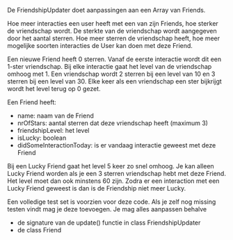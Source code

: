 De FriendshipUpdater doet aanpassingen aan een Array van Friends.

Hoe meer interacties een user heeft met een van zijn Friends, 
hoe sterker de vriendschap wordt. 
De sterkte van de vriendschap wordt aangegeven door het aantal sterren.
Hoe meer sterren de vriendschap heeft, hoe meer mogelijke soorten interacties de User kan doen met deze Friend.  

Een nieuwe Friend heeft 0 sterren. 
Vanaf de eerste interactie wordt dit een 1-ster vriendschap.
Bij elke interactie gaat het level van de vriendschap omhoog met 1. 
Een vriendschap wordt 2 sterren bij een level van 10 en 3 sterren bij een level van 30. 
Elke keer als een vriendschap een ster bijkrijgt wordt het level terug op 0 gezet. 

Een Friend heeft:
* name: naam van de Friend 
* nrOfStars: aantal sterren dat deze vriendschap heeft (maximum 3)
* friendshipLevel: het level 
* isLucky: boolean 
* didSomeInteractionToday: is er vandaag interactie geweest met deze Friend 

Bij een Lucky Friend gaat het level 5 keer zo snel omhoog. 
Je kan alleen Lucky Friend worden als je een 3 sterren vriendschap hebt met deze Friend. 
Het level moet dan ook minstens 60 zijn. 
Zodra er een interaction met een Lucky Friend geweest is dan is de Friendship niet meer Lucky. 

Een volledige test set is voorzien voor deze code. 
Als je zelf nog missing testen vindt mag je deze toevoegen. 
Je mag alles aanpassen behalve 
* de signature van de update() functie in class FriendshipUpdater 
* de class Friend 
